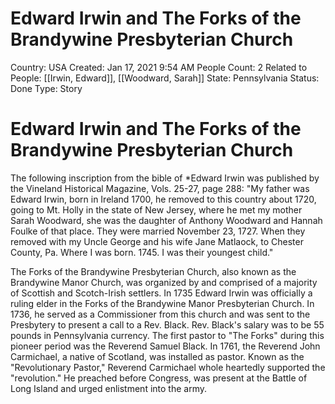 # Edward Irwin and The Forks of the Brandywine Presbyterian Church

Country: USA
Created: Jan 17, 2021 9:54 AM
People Count: 2
Related to People: [[Irwin, Edward]], [[Woodward, Sarah]]
State: Pennsylvania
Status: Done
Type: Story

# Edward Irwin and The Forks of the Brandywine Presbyterian Church

The following inscription from the bible of *Edward Irwin was published by the Vineland Historical Magazine, Vols. 25-27, page 288: "My father was Edward Irwin, born in Ireland 1700, he removed to this country about 1720, going to Mt. Holly in the state of New Jersey, where he met my mother Sarah Woodward, she was the daughter of Anthony Woodward and Hannah Foulke of that place. They were married November 23, 1727. When they removed with my Uncle George and his wife Jane Matlaock, to Chester County, Pa. Where I was born. 1745. I was their youngest child."

The Forks of the Brandywine Presbyterian Church, also known as the Brandywine Manor Church, was organized by and comprised of a majority of Scottish and Scotch-Irish settlers. In 1735 Edward Irwin was officially a ruling elder in the Forks of the Brandywine Manor Presbyterian Church. In 1736, he served as a Commissioner from this church and was sent to the Presbytery to present a call to a Rev. Black. Rev. Black's salary was to be 55 pounds in Pennsylvania currency. The first pastor to "The Forks" during this pioneer period was the Reverend Samuel Black. In 1761, the Reverend John Carmichael, a native of Scotland, was installed as pastor. Known as the "Revolutionary Pastor," Reverend Carmichael whole heartedly supported the "revolution." He preached before Congress, was present at the Battle of Long Island and urged enlistment into the army.